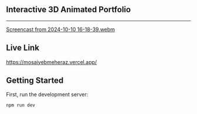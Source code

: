 ## Interactive 3D Animated Portfolio
---
[Screencast from 2024-10-10 16-18-39.webm](https://github.com/user-attachments/assets/e7b030bc-0608-4b99-b48a-e05ef24fc17e)

## Live Link
https://mosaiyebmeheraz.vercel.app/

## Getting Started

First, run the development server:

```bash
npm run dev
```
